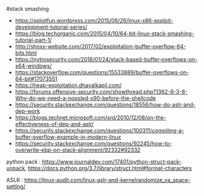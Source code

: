 #stack smashing

* https://sploitfun.wordpress.com/2015/06/26/linux-x86-exploit-development-tutorial-series/
* https://blog.techorganic.com/2015/04/10/64-bit-linux-stack-smashing-tutorial-part-1/
* http://shoxx-website.com/2017/02/exploitation-buffer-overflow-64-bits.html
* https://nytrosecurity.com/2018/01/24/stack-based-buffer-overflows-on-x64-windows/
* https://stackoverflow.com/questions/15533889/buffer-overflows-on-64-bit#17073551
* https://heap-exploitation.dhavalkapil.com/
* https://forums.offensive-security.com/showthread.php?1362-6-3-8-Why-do-we-need-a-nopsled-x90-before-the-shellcode
* https://security.stackexchange.com/questions/18556/how-do-aslr-and-dep-work
* https://blogs.technet.microsoft.com/srd/2010/12/08/on-the-effectiveness-of-dep-and-aslr/
* https://security.stackexchange.com/questions/100311/compiling-a-buffer-overflow-example-in-modern-linux
* https://security.stackexchange.com/questions/92245/how-to-overwrite-ebp-on-stack-alignment/92332#92332


python pack : https://www.journaldev.com/17401/python-struct-pack-unpack, https://docs.python.org/3.7/library/struct.html#format-characters

ASLR : https://linux-audit.com/linux-aslr-and-kernelrandomize_va_space-setting/


